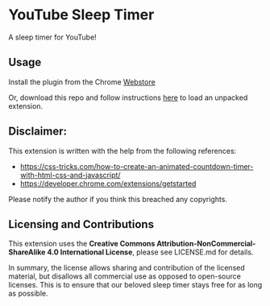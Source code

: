 # YouTube Sleep Timer

A sleep timer for YouTube! 

## Usage

Install the plugin from the Chrome [Webstore](https://chrome.google.com/webstore/detail/youtube-timer/gfegfgkiikpkochkfgopiolcfbmkfkll)

Or, download this repo and follow instructions [here](https://developer.chrome.com/docs/extensions/mv3/getstarted/#unpacked) to load an unpacked extension.


## Disclaimer: 

This extension is written with the help from the following references: 

- https://css-tricks.com/how-to-create-an-animated-countdown-timer-with-html-css-and-javascript/ 
- https://developer.chrome.com/extensions/getstarted 

Please notify the author if you think this breached any copyrights.


## Licensing and Contributions

This extension uses the **Creative Commons Attribution-NonCommercial-ShareAlike 4.0 International License**, please see LICENSE.md for details.

In summary, the license allows sharing and contribution of the licensed material, but disallows all commercial use as opposed to open-source licenses. 
This is to ensure that our beloved sleep timer stays free for as long as possible.